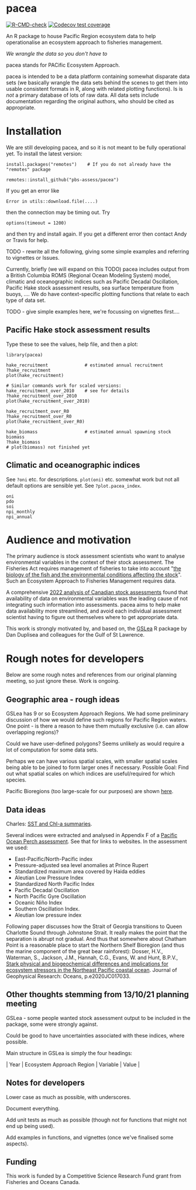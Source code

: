 # pacea

<!-- badges: start -->
[![R-CMD-check](https://github.com/pbs-assess/pacea/actions/workflows/R-CMD-check.yaml/badge.svg)](https://github.com/pbs-assess/pacea/actions/workflows/R-CMD-check.yaml)
[![Codecov test coverage](https://codecov.io/gh/pbs-assess/pacea/branch/main/graph/badge.svg)](https://app.codecov.io/gh/pbs-assess/pacea?branch=main)
<!-- badges: end -->

An R package to house Pacific Region ecosystem data to help operationalise an ecosystem approach to fisheries management.

*We wrangle the data so you don't have to*

pacea stands for PACific Ecosystem Approach. 

pacea is intended to be a data platform containing somewhat disparate data sets (we basically wrangle the data sets behind the scenes to get them into usable consistent formats in R, along with related plotting functions). Is is *not* a primary database of lots of raw data. All data sets include documentation regarding the original authors, who should be cited as appropriate. 

# Installation

We are still developing pacea, and so it is not meant to be fully operational yet. To install the latest version:

```
install.packages("remotes")    # If you do not already have the "remotes" package

remotes::install_github("pbs-assess/pacea")
```

If you get an error like
```
Error in utils::download.file(....)
```
then the connection may be timing out. Try

```
options(timeout = 1200)
```
and then try and install again. If you get a different error then contact Andy or Travis for help. 


TODO - rewrite all the following, giving some simple examples and referring to vignettes or Issues. 

Currently, briefly (we will expand on this TODO) pacea includes output from a British Columbia ROMS (Regional Ocean Modeling System) model, climatic and oceanographic indices such as Pacific Decadal Oscillation, Pacific Hake stock assessment results, sea surface temperature from buoys, .... We do have context-specific plotting functions that relate to each type of data set.

TODO - give simple examples here, we're focussing on vignettes first.... 

## Pacific Hake stock assessment results

Type these to see the values, help file, and then a plot:
```
library(pacea)

hake_recruitment              # estimated annual recruitment
?hake_recruitment
plot(hake_recruitment)

# Similar commands work for scaled versions:
hake_recruitment_over_2010    # see for details
?hake_recruitment_over_2010 
plot(hake_recruitment_over_2010)

hake_recruitment_over_R0
?hake_recruitment_over_R0
plot(hake_recruitment_over_R0)

hake_biomass                  # estimated annual spawning stock biomass
?hake_biomass                 
# plot(biomass) not finished yet 
```

## Climatic and oceanographic indices

See `?oni` etc. for descriptions. `plot(oni)` etc. somewhat work but not all default options are sensible yet. See `?plot.pacea_index`. 
```
oni
pdo
soi
npi_monthly
npi_annual 
```

# Audience and motivation

The primary audience is stock assessment scientists who want to analyse environmental variables in the context of their stock assessment. The Fisheries Act requires management of fisheries to take into account "[the biology of the fish and the environmental conditions affecting the stock](https://laws-lois.justice.gc.ca/eng/acts/f-14/page-3.html#h-1175547)". Such an Ecosystem Approach to Fisheries Management requires data. 

A comprehensive [2022 analysis of Canadian stock assessments](https://publications.gc.ca/collections/collection_2022/mpo-dfo/Fs97-6-3473-eng.pdf) found that availability of data on environmental variables was the leading cause of not integrating such information into assessments. pacea aims to help make data availability more streamlined, and avoid each individual assessment scientist having to figure out themselves where to get appropriate data.

This work is strongly motivated by, and based on, the [GSLea](https://github.com/duplisea/gslea) R package by Dan Duplisea and colleagues for the Gulf of St Lawrence.

# Rough notes for developers

Below are some rough notes and references from our original planning meeting, so just ignore these. Work is ongoing.

## Geographic area - rough ideas

GSLea has 9 or so Ecosystem Approach Regions. We had some preliminary discussion of how we would define such regions for Pacific Region waters. One point - is there a reason to have them mutually exclusive (i.e. can allow overlapping regions)?

Could we have user-defined polygons? Seems unlikely as would require a lot of computation for some data sets.  

Perhaps we can have various spatial scales, with smaller spatial scales being able to be joined to form larger ones if necessary. Possible Goal: Find out what spatial scales on which indices are useful/required for which species.

Pacific Bioregions (too large-scale for our purposes) are shown [here](https://cpawsbc.org/northern-shelf-bioregion/).

## Data ideas

Charles: [SST and Chl-a summaries](https://bio-rsg.github.io/).

Several indices were extracted and analysed in Appendix F of a [Pacific Ocean Perch assessment](https://waves-vagues.dfo-mpo.gc.ca/Library/40803569.pdf). See that for links to websites. In the assessment we used:

- East-Pacific/North-Pacific index
- Pressure-adjusted sea level anomalies at Prince Rupert
- Standardized maximum area covered by Haida eddies
- Aleutian Low Pressure Index
- Standardized North Pacific Index
- Pacific Decadal Oscillation
- North Pacific Gyre Oscillation
- Oceanic Niño Index
- Southern Oscillation Index.
- Aleutian low pressure index


Following paper discusses how the Strait of Georgia transitions to Queen Charlotte Sound through Johnstone Strait. 
It really makes the point that the separation is abrupt not gradual. And thus that somewhere about Chatham Point is a reasonable place to start the Northern Shelf Bioregion (and thus the marine component of the great bear rainforest):
Dosser, H.V., Waterman, S., Jackson, J.M., Hannah, C.G., Evans, W. and Hunt, B.P.V., [Stark physical and biogeochemical differences and implications for ecosystem stressors in the Northeast Pacific coastal ocean](https://agupubs.onlinelibrary.wiley.com/doi/abs/10.1029/2020JC017033
). Journal of Geophysical Research: Oceans, p.e2020JC017033.


## Other thoughts stemming from 13/10/21 planning meeting

GSLea - some people wanted stock assessment output to be included in the package, some were strongly against.

Could be good to have uncertainties associated with these indices, where possible.

Main structure in GSLea is simply the four headings:

| Year | Ecosystem Approach Region | Variable | Value |

## Notes for developers

Lower case as much as possible, with underscores.

Document everything.

Add unit tests as much as possible (though not for functions that might not end up being used).

Add examples in functions, and vignettes (once we've finalised some aspects).

## Funding

This work is funded by a Competitive Science Research Fund grant from Fisheries and Oceans Canada.